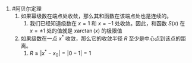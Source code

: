 1. #阿贝尔定理 
	1. 如果幂级数在端点处收敛，那么其和函数在该端点处也是连续的。
		1. 我们已经知道级数在 $x=1$ 和 $x=-1$ 处收敛。因此，和函数 $S(x)$ 在 $x=\pm 1$ 处的值就是 $x \arctan(x)$ 的极限值
	2. 如果级数在一点 $x^*$ 收敛，那么它的收敛半径 $R$ 至少是中心点到该点的距离。
		1. $R \ge |x^* - x_0| = |0 - 1| = 1$ 